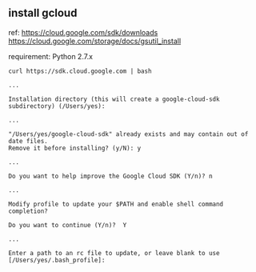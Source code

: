 ## install gcloud

ref: 
https://cloud.google.com/sdk/downloads
https://cloud.google.com/storage/docs/gsutil_install


requirement: Python 2.7.x 

```
curl https://sdk.cloud.google.com | bash
```

```
...

Installation directory (this will create a google-cloud-sdk subdirectory) (/Users/yes): 

...

"/Users/yes/google-cloud-sdk" already exists and may contain out of date files.
Remove it before installing? (y/N): y

...

Do you want to help improve the Google Cloud SDK (Y/n)? n

...

Modify profile to update your $PATH and enable shell command 
completion?

Do you want to continue (Y/n)?  Y

...

Enter a path to an rc file to update, or leave blank to use 
[/Users/yes/.bash_profile]:  

```
